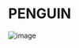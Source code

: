 # PENGUIN
![image](https://github.com/vkxd/PENGUIN/assets/133252048/9237401c-d69f-42ea-9f7c-e3709e85e54a)
